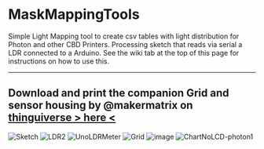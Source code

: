 # MaskMappingTools
Simple Light Mapping tool to create csv tables with light distribution for Photon and other CBD Printers.  Processing sketch that reads via serial a LDR connected to a Arduino.  See the wiki tab at the top of this page for instructions on how to use this.

---
Download and print the companion Grid and sensor housing by @makermatrix on [thinguiverse > here <](https://www.thingiverse.com/thing:3728374/files) 
----

![Sketch](https://user-images.githubusercontent.com/52144433/60999355-96745c80-a320-11e9-9521-eefb5a15f340.png)
![LDR2](https://user-images.githubusercontent.com/52144433/60999354-96745c80-a320-11e9-9202-ada9cce72bfc.jpg)
![UnoLDRMeter](https://user-images.githubusercontent.com/52144433/60999348-96745c80-a320-11e9-916a-c52e995ceb5e.jpg)
![Grid](https://user-images.githubusercontent.com/52144433/60999352-96745c80-a320-11e9-821d-7464e10ec7d1.jpg)
![image](https://user-images.githubusercontent.com/11083514/60633244-a90f0300-9e01-11e9-833f-33e856c5bd23.png)
![ChartNoLCD-photon1](https://user-images.githubusercontent.com/52144433/60999350-96745c80-a320-11e9-8867-77bb79f6453e.png)


